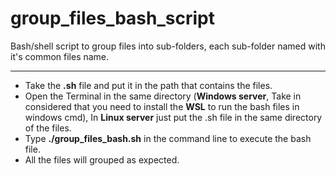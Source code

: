 # group_files_bash_script
Bash/shell script to group files into sub-folders, each sub-folder named with it's common files name.

_________________________________________________________________________________________________________________

 - Take the **.sh** file and put it in the path that contains the files.
 - Open the Terminal in the same directory (**Windows server**, Take in considered that you need to install the **WSL** to run the bash files in windows cmd), In **Linux server** just put the .sh file in the same directory of the files.
 - Type **./group_files_bash.sh** in the command line to execute the bash file.
 - All the files will grouped as expected.
